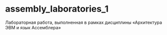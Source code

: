 # assembly_laboratories_1
 Лабораторная работа, выполненная в рамках дисциплины «Архитектура ЭВМ и язык Ассемблера» 
